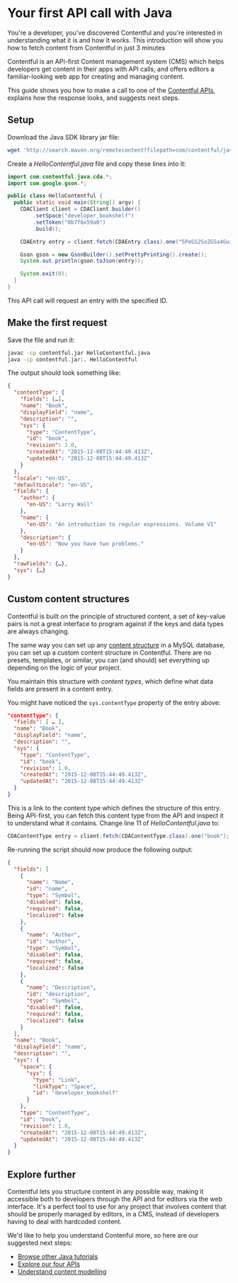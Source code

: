 # Your first API call with Java

You're a developer, you've discovered Contentful and you're interested in understanding what it is and how it works. This introduction will show you how to fetch content from Contentful in just 3 minutes

Contentful is an API-first Content management system (CMS) which helps developers get content in their apps with API calls, and offers editors a familiar-looking web app for creating and managing content.

This guide shows you how to make a call to one of the [Contentful APIs](/developers/docs/concepts/apis), explains how the response looks, and suggests next steps.

## Setup

Download the Java SDK library jar file:

~~~bash
wget 'http://search.maven.org/remotecontent?filepath=com/contentful/java/java-sdk/7.2.0/java-sdk-7.2.0-jar-with-dependencies.jar' -O contentful.jar
~~~

Create a _HelloContentful.java_ file and copy these lines into it:

~~~java
import com.contentful.java.cda.*;
import com.google.gson.*;

public class HelloContentful {
  public static void main(String[] argv) {
    CDAClient client = CDAClient.builder()
        .setSpace("developer_bookshelf")
        .setToken("0b7f6x59a0")
        .build();

    CDAEntry entry = client.fetch(CDAEntry.class).one("5PeGS2SoZGSa4GuiQsigQu");

    Gson gson = new GsonBuilder().setPrettyPrinting().create();
    System.out.println(gson.toJson(entry));

    System.exit(0);
  }
}
~~~

This API call will request an entry with the specified ID.

## Make the first request

Save the file and run it:

~~~bash
javac -cp contentful.jar HelloContentful.java
java -cp contentful.jar:. HelloContentful
~~~

The output should look something like:

~~~json
{
  "contentType": {
    "fields": […],
    "name": "Book",
    "displayField": "name",
    "description": "",
    "sys": {
      "type": "ContentType",
      "id": "book",
      "revision": 1.0,
      "createdAt": "2015-12-08T15:44:49.413Z",
      "updatedAt": "2015-12-08T15:44:49.413Z"
    }
  },
  "locale": "en-US",
  "defaultLocale": "en-US",
  "fields": {
    "author": {
      "en-US": "Larry Wall"
    },
    "name": {
      "en-US": "An introduction to regular expressions. Volume VI"
    },
    "description": {
      "en-US": "Now you have two problems."
    }
  },
  "rawFields": {…},
  "sys": {…}
}
~~~

## Custom content structures

Contentful is built on the principle of structured content, a set of key-value pairs is not a great interface to program against if the keys and data types are always changing.

The same way you can set up any [content structure](/developers/docs/concepts/data-model) in a MySQL database, you can set up a custom content structure in Contentful. There are no presets, templates, or similar, you can (and should) set everything up depending on the logic of your project.

You maintain this structure with _content types_, which define what data fields are present in a content entry.

You might have noticed the `sys.contentType` property of the entry above:

~~~json
"contentType": {
  "fields": [ … ],
  "name": "Book",
  "displayField": "name",
  "description": "",
  "sys": {
    "type": "ContentType",
    "id": "book",
    "revision": 1.0,
    "createdAt": "2015-12-08T15:44:49.413Z",
    "updatedAt": "2015-12-08T15:44:49.413Z"
  }
}
~~~

This is a link to the content type which defines the structure of this entry. Being API-first, you can fetch this content type from the API and inspect it to understand what it contains. Change line 11 of _HelloContentful.java_ to:

~~~java
CDAContentType entry = client.fetch(CDAContentType.class).one("book");
~~~

Re-running the script should now produce the following output:

~~~json
{
  "fields": [
    {
      "name": "Name",
      "id": "name",
      "type": "Symbol",
      "disabled": false,
      "required": false,
      "localized": false
    },
    {
      "name": "Author",
      "id": "author",
      "type": "Symbol",
      "disabled": false,
      "required": false,
      "localized": false
    },
    {
      "name": "Description",
      "id": "description",
      "type": "Symbol",
      "disabled": false,
      "required": false,
      "localized": false
    }
  ],
  "name": "Book",
  "displayField": "name",
  "description": "",
  "sys": {
    "space": {
      "sys": {
        "type": "Link",
        "linkType": "Space",
        "id": "developer_bookshelf"
      }
    },
    "type": "ContentType",
    "id": "book",
    "revision": 1.0,
    "createdAt": "2015-12-08T15:44:49.413Z",
    "updatedAt": "2015-12-08T15:44:49.413Z"
  }
}
~~~

## Explore further

Contentful lets you structure content in any possible way, making it accessible both to developers through the API and for editors via the web interface. It's a perfect tool to use for any project that involves content that should be properly managed by editors, in a CMS, instead of developers having to deal with hardcoded content.

We'd like to help you understand Contenful more, so here are our suggested next steps:

- [Browse other Java tutorials](/developers/docs/java/)
- [Explore our four APIs](/developers/docs/concepts/apis)
- [Understand content modelling](/developers/docs/concepts/data-model)
